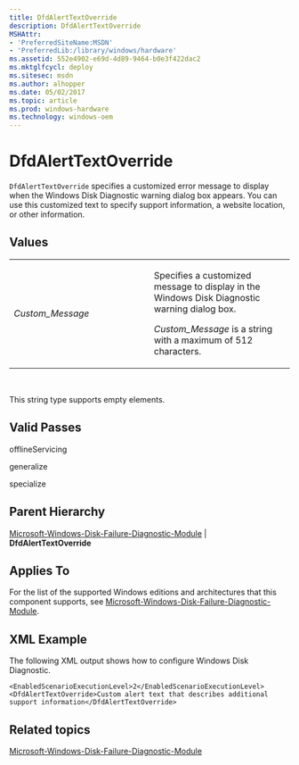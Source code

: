 ```yaml
---
title: DfdAlertTextOverride
description: DfdAlertTextOverride
MSHAttr:
- 'PreferredSiteName:MSDN'
- 'PreferredLib:/library/windows/hardware'
ms.assetid: 552e4902-e69d-4d89-9464-b0e3f422dac2
ms.mktglfcycl: deploy
ms.sitesec: msdn
ms.author: alhopper
ms.date: 05/02/2017
ms.topic: article
ms.prod: windows-hardware
ms.technology: windows-oem
---
```


# DfdAlertTextOverride


`DfdAlertTextOverride` specifies a customized error message to display when the Windows Disk Diagnostic warning dialog box appears. You can use this customized text to specify support information, a website location, or other information.

## Values


<table>
<colgroup>
<col width="50%" />
<col width="50%" />
</colgroup>
<tbody>
<tr class="odd">
<td><p><em>Custom_Message</em></p></td>
<td><p>Specifies a customized message to display in the Windows Disk Diagnostic warning dialog box.</p>
<p><em>Custom_Message</em> is a string with a maximum of 512 characters.</p></td>
</tr>
</tbody>
</table>

 

This string type supports empty elements.

## Valid Passes


offlineServicing

generalize

specialize

## Parent Hierarchy


[Microsoft-Windows-Disk-Failure-Diagnostic-Module](microsoft-windows-disk-failure-diagnostic-module.md) | **DfdAlertTextOverride**

## Applies To


For the list of the supported Windows editions and architectures that this component supports, see [Microsoft-Windows-Disk-Failure-Diagnostic-Module](microsoft-windows-disk-failure-diagnostic-module.md).

## XML Example


The following XML output shows how to configure Windows Disk Diagnostic.

``` syntax
<EnabledScenarioExecutionLevel>2</EnabledScenarioExecutionLevel>
<DfdAlertTextOverride>Custom alert text that describes additional support information</DfdAlertTextOverride>
```

## Related topics


[Microsoft-Windows-Disk-Failure-Diagnostic-Module](microsoft-windows-disk-failure-diagnostic-module.md)

 

 







